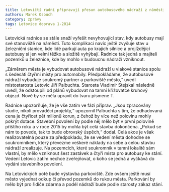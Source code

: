 ```yaml
---
title: Letovičtí radní připravují přesun autobusového nádraží z náměstí
authors: Marek Osouch
category: zprávy
tags: Letovice doprava 1-2014
---
```


Letovická radnice se stále snaží vyřešit nevyhovující stav, kdy autobusy mají své stanoviště na náměstí. Tuto komplikaci navíc ještě zvyšuje stav u železniční stanice, kde lidé parkují auta po krajích silnice a projíždějící autobusy si jen velmi těžko a složitě vyhýbají. Radnice tak jedná s majiteli pozemků u železnice, kde by mohlo v budoucnu nádraží vzniknout.

„Záměrem města je vybudovat autobusové nádraží u vlakové stanice spolu s šedesáti čtyřmi místy pro automobily. Předpokládáme, že autobusové nádraží vybuduje soukromý partner a parkoviště město,“ uvedl místostarosta Letovic Jiří Palbuchta. Starosta Vladimír Stejskal následně uvedl, že odstoupili od plánů vybudovat na tamní křižovatce kruhový objezd. Nově by se měla upravit do tvaru písmene T.

Radnice upozorňuje, že je vše zatím ve fázi příprav. „Jsou zpracovány studie, nikoli prováděcí projekty,“ upozornil Palbuchta s tím, že odhadovaná cena je čtyřicet pět milionů korun, z čehož by více než polovinu mohly pokrýt dotace. Stavební povolení by podle něj mělo být v první polovině příštího roku a v roce 2015 by mohla být celá stavba dokončena. „Pokud se nám to povede, tak to bude obrovský úspěch,“ dodal.
Celá akce je však realizovatelná pouze za předpokladu, že se vedení města dohodne se soukromníkem, který převezme veškeré náklady na sebe a celou stavbu nádraží zrealizuje. Na pozemcích, které soukromník v tamní lokalitě sám vlastní, by mělo vzniknout šest zastávek a čtyři místa pro autobusy ke stání. Vedení Letovic zatím nechce zveřejňovat, o koho se jedná a vyčkává do vydání stavebního povolení.

Na Letovických poté bude výstavba parkoviště. Zde ovšem ještě musí město vyjednat odkup či převod pozemků do rukou města. Parkování by mělo být pro řidiče zdarma a podél nádraží bude podle starosty zákaz stání.
